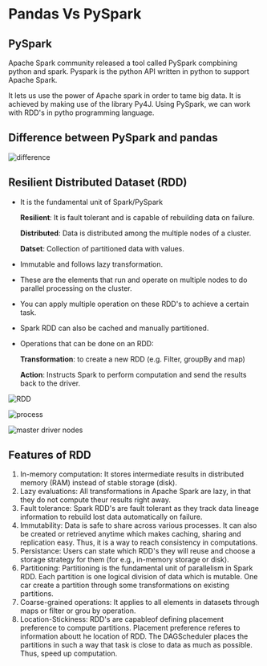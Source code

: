 # Pandas Vs PySpark

## PySpark

Apache Spark community released a tool called PySpark compbining python and spark. Pyspark is the python API written in python to support Apache Spark.

It lets us use the power of Apache spark in order to tame big data. It is achieved by making use of the library Py4J. Using PySpark, we can work with RDD's in pytho programming language.

## Difference between PySpark and pandas

![difference](https://miro.medium.com/v2/resize:fit:1400/1*eo9rDC-kvAxCtP1dE5iZdg.png)

## Resilient Distributed Dataset (RDD)

* It is the fundamental unit of Spark/PySpark
    
    **Resilient**: It is fault tolerant and is capable of rebuilding data on failure.
    
    **Distributed**: Data is distributed among the multiple nodes of a cluster.

    **Datset**: Collection of partitioned data with values.

* Immutable and follows lazy transformation.
* These are the elements that run and operate on multiple nodes to do parallel processing on the cluster.
* You can apply multiple operation on these RDD's to achieve a certain task.
* Spark RDD can also be cached and manually partitioned.
* Operations that can be done on an RDD:
    
    **Transformation**: to create a new RDD (e.g. Filter, groupBy and map)
    
    **Action**: Instructs Spark to perform computation and send the results back to the driver.

![RDD](https://image.slidesharecdn.com/youtubespk-141216130447-conversion-gate02/95/apache-spark-rdd-101-3-638.jpg)

![process](https://www.tutorialspoint.com/apache_spark/images/iterative_operations_on_spark_rdd.jpg)

![master driver nodes](https://miro.medium.com/v2/resize:fit:1152/1*l2MUHFvWfcdiUbh7Y-fM5Q.png)

## Features of RDD

1. In-memory computation: It  stores intermediate results in distributed memory (RAM) instead of stable storage (disk).
2. Lazy evaluations: All transformations in Apache Spark are lazy, in that they do not compute theur results right away.
3. Fault tolerance: Spark RDD's are fault tolerant as they track data lineage information to rebuild lost data automatically on failure.
4. Immutability: Data is safe to share across various processes. It can also be created or retrieved anytime which makes caching, sharing and replication easy. Thus, it is a way to reach consistency in computations.
5. Persistance: Users can state which RDD's they will reuse and choose a storage strategy for them (for e.g., in-memory storage or disk).
6. Partitioning: Partitioning is the fundamental unit of parallelism in Spark RDD. Each partition is one logical division of data which is mutable. One car create a partition through some transformations on existing partitions.
7. Coarse-grained operations: It applies to all elements in datasets through maps or filter or grou by operation.
8. Location-Stickiness: RDD's are capableof defining placement preference to compute partitions. Placement preference referes to information aboutt he location of RDD. The DAGScheduler places the partitions in such a way that task is close to data as much as possible. Thus, speed up computation.